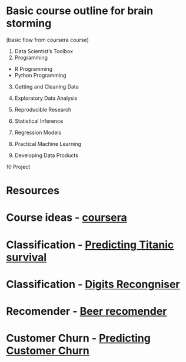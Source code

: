 # Basic course outline for brain storming

(basic flow from coursera course)


1. Data Scientist’s Toolbox
2. Programming
  * R Programming
  * Python Programming

3. Getting and Cleaning Data

4. Exploratory Data Analysis

5. Reproducible Research

6. Statistical Inference

7. Regression Models

8. Practical Machine Learning

9. Developing Data Products

10 Project

# Resources

# Course ideas -  [coursera](http://www.coursera.org)


# Classification - [Predicting Titanic survival](https://www.kaggle.com/c/titanic-gettingStarted)
# Classification - [Digits Recongniser](https://www.kaggle.com/c/digit-recognizer)
# Recomender -     [Beer recomender ](http://nbviewer.ipython.org/gist/anonymous/20a18d52c539b87de2af)
# Customer Churn - [Predicting Customer Churn](http://blog.yhathq.com/posts/predicting-customer-churn-with-sklearn.html)
